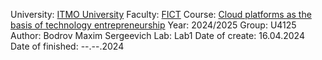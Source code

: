 University: [ITMO University](https://itmo.ru/ru/)
Faculty: [FICT](https://fict.itmo.ru)
Course: [Cloud platforms as the basis of technology entrepreneurship](https://itmo-ict-faculty.github.io/cloud-platforms-as-the-basis-of-technology-entrepreneurship/education/labs2023-2024/lab1/lab1/#_3) 
Year: 2024/2025
Group: U4125
Author: Bodrov Maxim Sergeevich
Lab: Lab1
Date of create: 16.04.2024
Date of finished: --.--.2024
